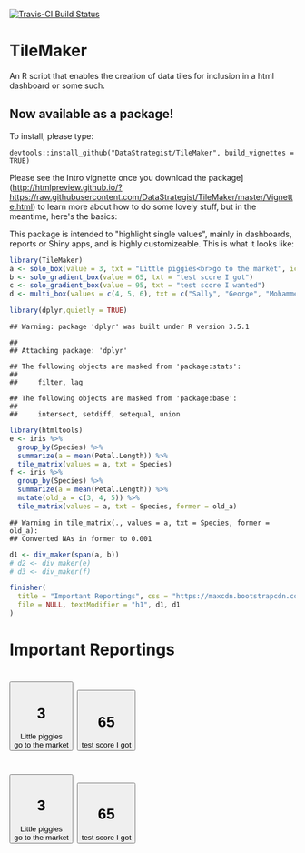 
[![Travis-CI Build Status](https://travis-ci.org/DataStrategist/TileMaker.svg?branch=master)](https://travis-ci.org/DataStrategist/TileMaker)

TileMaker
=========

An R script that enables the creation of data tiles for inclusion in a html dashboard or some such.

Now available as a package!
---------------------------

To install, please type:

    devtools::install_github("DataStrategist/TileMaker", build_vignettes = TRUE)

Please see the Intro vignette once you download the package](http://htmlpreview.github.io/?https://raw.githubusercontent.com/DataStrategist/TileMaker/master/Vignette.html) to learn more about how to do some lovely stuff, but in the meantime, here's the basics:

This package is intended to "highlight single values", mainly in dashboards, reports or Shiny apps, and is highly customizeable. This is what it looks like:

``` r
library(TileMaker)
a <- solo_box(value = 3, txt = "Little piggies<br>go to the market", icon = "piggy-bank")
b <- solo_gradient_box(value = 65, txt = "test score I got")
c <- solo_gradient_box(value = 95, txt = "test score I wanted")
d <- multi_box(values = c(4, 5, 6), txt = c("Sally", "George", "Mohammed"), icons = c("check", "plus", "calendar"), title = "Candidates")

library(dplyr,quietly = TRUE)
```

    ## Warning: package 'dplyr' was built under R version 3.5.1

    ## 
    ## Attaching package: 'dplyr'

    ## The following objects are masked from 'package:stats':
    ## 
    ##     filter, lag

    ## The following objects are masked from 'package:base':
    ## 
    ##     intersect, setdiff, setequal, union

``` r
library(htmltools)
e <- iris %>%
  group_by(Species) %>%
  summarize(a = mean(Petal.Length)) %>%
  tile_matrix(values = a, txt = Species)
f <- iris %>%
  group_by(Species) %>%
  summarize(a = mean(Petal.Length)) %>%
  mutate(old_a = c(3, 4, 5)) %>%
  tile_matrix(values = a, txt = Species, former = old_a)
```

    ## Warning in tile_matrix(., values = a, txt = Species, former = old_a):
    ## Converted NAs in former to 0.001

``` r
d1 <- div_maker(span(a, b))
# d2 <- div_maker(e)
# d3 <- div_maker(f)

finisher(
  title = "Important Reportings", css = "https://maxcdn.bootstrapcdn.com/bootstrap/3.3.7/css/bootstrap.min.css",
  file = NULL, textModifier = "h1", d1, d1
)
```

<!--html_preserve-->
<html>
<body>
<h1>
Important Reportings
</h1>
<h1>
<span> <a>
<button class="btn btn-md btn-info" role="button" type="info">
<h1>
<i class="glyphicon glyphicon-piggy-bank"></i> 3
</h1>
Little piggies<br>go to the market
</button>
</a> <a>
<button class="btn btn-md btn-warning" role="button" type="warning">
<h1>
65
</h1>
test score I got
</button>
</a> </span>
</h1>

<h1>
<span> <a>
<button class="btn btn-md btn-info" role="button" type="info">
<h1>
<i class="glyphicon glyphicon-piggy-bank"></i> 3
</h1>
Little piggies<br>go to the market
</button>
</a> <a>
<button class="btn btn-md btn-warning" role="button" type="warning">
<h1>
65
</h1>
test score I got
</button>
</a> </span>
</h1>

</body>
</html>
<!--/html_preserve-->
